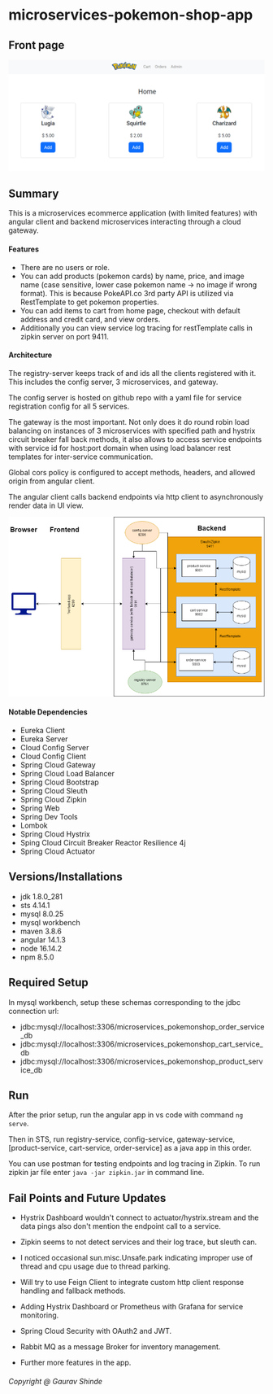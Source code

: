 # microservices-pokemon-shop-app

## Front page
![home page](./home-page.png)

## Summary

This is a microservices ecommerce application (with limited features) with angular client and backend microservices interacting through a cloud gateway.

#### Features

- There are no users or role.
- You can add products (pokemon cards) by name, price, and image name (case sensitive, lower case pokemon name -> no image if wrong format). This is because PokeAPI.co 3rd party API is utilized via RestTemplate to get pokemon properties.
- You can add items to cart from home page, checkout with default address and credit card, and view orders.
- Additionally you can view service log tracing for restTemplate calls in zipkin server on port 9411.

#### Architecture

The registry-server keeps track of and ids all the clients registered with it. This includes the config server, 3 microservices, and gateway.

The config server is hosted on github repo with a yaml file for service registration config for all 5 services.

The gateway is the most important. Not only does it do round robin load balancing on instances of 3 microservices with specified path and hystrix circuit breaker fall back methods, it also allows to access service endpoints with service id for host:port domain when using load balancer rest templates for inter-service communication.

Global cors policy is configured to accept methods, headers, and allowed origin from angular client.

The angular client calls backend endpoints via http client to asynchronously render data in UI view.

![This is architecture diagram](./microservices-pokemonshop-architecture.drawio.png)

#### Notable Dependencies

- Eureka Client
- Eureka Server
- Cloud Config Server
- Cloud Config Client
- Spring Cloud Gateway
- Spring Cloud Load Balancer
- Spring Cloud Bootstrap
- Spring Cloud Sleuth
- Spring Cloud Zipkin
- Spring Web
- Spring Dev Tools
- Lombok
- Spring Cloud Hystrix
- Sping Cloud Circuit Breaker Reactor Resilience 4j
- Spring Cloud Actuator

## Versions/Installations
- jdk 1.8.0_281
- sts 4.14.1
- mysql 8.0.25
- mysql workbench
- maven 3.8.6
- angular 14.1.3
- node 16.14.2
- npm 8.5.0

## Required Setup
In mysql workbench, setup these schemas corresponding to the jdbc connection url:
- jdbc:mysql://localhost:3306/microservices_pokemonshop_order_service_db
- jdbc:mysql://localhost:3306/microservices_pokemonshop_cart_service_db
- jdbc:mysql://localhost:3306/microservices_pokemonshop_product_service_db

## Run
After the prior setup, run the angular app in vs code with command `ng serve`.

Then in STS, run registry-service, config-service, gateway-service, [product-service, cart-service, order-service] as a java app in this order.

You can use postman for testing endpoints and log tracing in Zipkin. To run zipkin jar file enter `java -jar zipkin.jar` in command line.

## Fail Points and Future Updates

- Hystrix Dashboard wouldn't connect to actuator/hystrix.stream and the data pings also don't mention the endpoint call to a service.

- Zipkin seems to not detect services and their log trace, but sleuth can.

- I noticed occasional sun.misc.Unsafe.park indicating improper use of thread and cpu usage due to thread parking.

- Will try to use Feign Client to integrate custom http client response handling and fallback methods.

- Adding Hystrix Dashboard or Prometheus with Grafana for service monitoring.

- Spring Cloud Security with OAuth2 and JWT.

- Rabbit MQ as a message Broker for inventory management.

- Further more features in the app.

###### Copyright @ Gaurav Shinde

